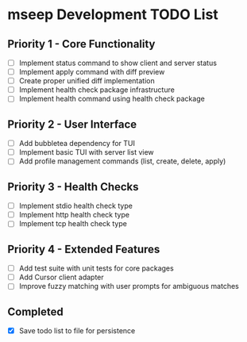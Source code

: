 # mseep Development TODO List

## Priority 1 - Core Functionality
- [ ] Implement status command to show client and server status
- [ ] Implement apply command with diff preview
- [ ] Create proper unified diff implementation
- [ ] Implement health check package infrastructure
- [ ] Implement health command using health check package

## Priority 2 - User Interface
- [ ] Add bubbletea dependency for TUI
- [ ] Implement basic TUI with server list view
- [ ] Add profile management commands (list, create, delete, apply)

## Priority 3 - Health Checks
- [ ] Implement stdio health check type
- [ ] Implement http health check type
- [ ] Implement tcp health check type

## Priority 4 - Extended Features
- [ ] Add test suite with unit tests for core packages
- [ ] Add Cursor client adapter
- [ ] Improve fuzzy matching with user prompts for ambiguous matches

## Completed
- [x] Save todo list to file for persistence